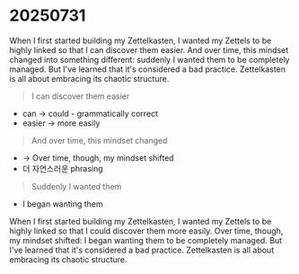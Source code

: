 # 20250731

When I first started building my Zettelkasten, I wanted my Zettels to be highly linked so that I can discover them easier. And over time, this mindset changed into something different: suddenly I wanted them to be completely managed. But I've learned that it's considered a bad practice. Zettelkasten is all about embracing its chaotic structure.

> I can discover them easier
- can -> could - grammatically correct
- easier -> more easily

> And over time, this mindset changed
- -> Over time, though, my mindset shifted
- 더 자연스러운 phrasing

> Suddenly I wanted them
- I began wanting them

When I first started building my Zettelkasten, I wanted my Zettels to be highly linked so that I could discover them more easily. Over time, though, my mindset shifted: I began wanting them to be completely managed. But I've learned that it's considered a bad practice. Zettelkasten is all about embracing its chaotic structure.
